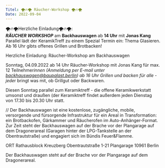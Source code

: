 ```yaml
--- 
Titel: 🌪🔥🌪 Räucher-Workshop 🌪🔥🌪
Date: 2022-09-04
--- 
```


🌪🔥🌪Herzliche Einladung🌪🔥🌪: <br> ***RÄUCHER WORKSHOP*** am **Backhauswagen** ab **14 Uhr** mit **Jonas Kang** Parallel lädt der KeramikTreff zu einem Spezial Termin ein: Thema Glasieren. Ab 16 Uhr gibts offenes Grillen und Brotbacken!

Herzliche Einladung: 
Räucher-Workshop am Backhauswagen

Sonntag, 04.09.2022
ab 14 Uhr Räucher-Workshop mit Jonas Kang für max. 12 Teilnehmer*innen  (Anmeldung per E-mail unter backhauswagen@baupalast.berlin)
ab 16 Uhr Grillen und backen für alle - jede*r bringt was mit, ob Grillgut oder Backwaren.

Diesen Sonntag parallel zum Keramiktreff - die offene Keramikwerkstatt umsonst und draußen  (der Keramiktreff findet außerdem jeden Dienstag von 17.30 bis 20.30 Uhr statt.

// Der Backhauswagen ist eine kostenlose, zugängliche, mobile, versorgende und fürsorgende Infrastruktur für ein Areal in Transformation: ein Brotbackofen, Gärkammer und Räucherofen im Auto-Anhänger-Format. Zur Zeit steht der Backhauswagen auf der Brache vor der Plangarage auf dem Dragonerareal (Garagen hinter der LPG-Tankstelle an der Obentrautstraße) und engagiert sich im Bündis Feuer&Flamme.

ORT
Rathausblock Kreuzberg
Obentrautstraße 1-21
Plangarage
10961 Berlin

Der Backhauswagen steht auf der Brache vor der Plangarage auf dem Dragonerareal.
